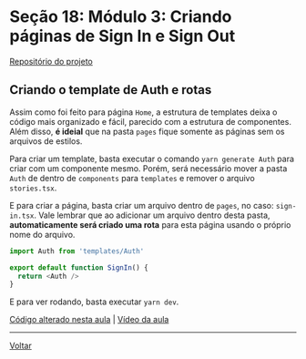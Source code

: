 # Seção 18: Módulo 3: Criando páginas de Sign In e Sign Out

[Repositório do projeto](https://github.com/caderno-dev/curso_udemy_react-avancado_client)

## Criando o template de Auth e rotas

Assim como foi feito para página `Home`, a estrutura de templates deixa o código mais organizado e fácil, parecido com a estrutura de componentes. Além disso, **é ideial** que na pasta `pages` fique somente as páginas sem os arquivos de estilos.

Para criar um template, basta executar o comando `yarn generate Auth` para criar com um componente mesmo. Porém, será necessário mover a pasta `Auth` de dentro de `components` para `templates` e remover o arquivo `stories.tsx`.

E para criar a página, basta criar um arquivo dentro de `pages`, no caso: `sign-in.tsx`. Vale lembrar que ao adicionar um arquivo dentro desta pasta, **automaticamente será criado uma rota** para esta página usando o próprio nome do arquivo.

```typescript
import Auth from 'templates/Auth'

export default function SignIn() {
  return <Auth />
}
```

E para ver rodando, basta executar `yarn dev`.

[Código alterado nesta aula](#) | [Vídeo da aula](https://www.udemy.com/course/react-avancado/learn/lecture/23018974)


---

[Voltar](./README.md)